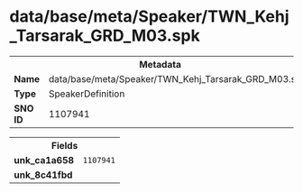 <h1>data/base/meta/Speaker/TWN_Kehj_Tarsarak_GRD_M03.spk</h1><table><tr><th colspan="100%">Metadata</th></tr><tr><td><b>Name</b></td><td>data/base/meta/Speaker/TWN_Kehj_Tarsarak_GRD_M03.spk</td></tr><tr><td><b>Type</b></td><td>SpeakerDefinition</td></tr><tr><td><b>SNO ID</b></td><td>1107941</td></tr></table>

<table><tr><th colspan="100%">Fields</th></tr><tr><td><b>unk_ca1a658</b></td><td><code>1107941</code></td></tr><tr><td><b>unk_8c41fbd</b></td><td></td></tr></table>

